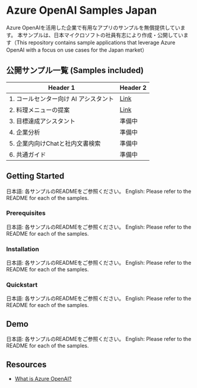 # Azure OpenAI Samples Japan
Azure OpenAIを活用した企業で有用なアプリのサンプルを無償提供しています。 本サンプルは、日本マイクロソフトの社員有志により作成・公開しています（This repository contains sample applications that leverage Azure OpenAI with a focus on use cases for the Japan market）

## 公開サンプル一覧 (Samples included)
| Header 1      | Header 2      |
| ------------- | ------------- |
| 1. コールセンター向け AI アシスタント  | [Link](./1.call-center)  |
| 2. 料理メニューの提案  | [Link](https://github.com/Azure-Samples/jp-azureopenai-samples/tree/feature/README/2.recipe-adviser)  |
| 3. 目標達成アシスタント  | 準備中  |
| 4. 企業分析  | 準備中  |
| 5. 企業内向けChatと社内文書検索  | 準備中  |
| 6. 共通ガイド  | 準備中  |

## Getting Started
日本語: 各サンプルのREADMEをご参照ください。
English: Please refer to the README for each of the samples.

### Prerequisites
日本語: 各サンプルのREADMEをご参照ください。
English: Please refer to the README for each of the samples.

### Installation
日本語: 各サンプルのREADMEをご参照ください。
English: Please refer to the README for each of the samples.

### Quickstart
日本語: 各サンプルのREADMEをご参照ください。
English: Please refer to the README for each of the samples.

## Demo
日本語: 各サンプルのREADMEをご参照ください。
English: Please refer to the README for each of the samples.

## Resources
- [What is Azure OpenAI?](https://learn.microsoft.com/en-us/azure/cognitive-services/openai/overview)
